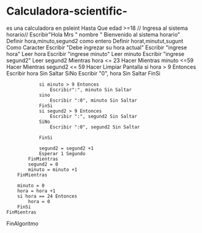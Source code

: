 # Calculadora-scientific-
es una calculadora en psleint
Hasta Que edad >=18 
// Ingresa al sistema horario//
Escribir"Hola Mrs " nombre " Bienvenido al sistema horario"
	Definir hora,minuto,segund2 como entero
	Definir horat,minutut,sugunt Como Caracter
	Escribir "Debe ingrezar su hora actual"
	Escribir "ingrese hora"
	Leer hora
	Escribir "ingrese minuto"
	Leer minuto
	Escribir "ingrese segund2"
	Leer segund2
	Mientras hora <= 23 Hacer
		Mientras minuto <=59 Hacer
			Mientras segund2 <= 59 Hacer
				Limpiar Pantalla
				si hora > 9 Entonces
					Escribir hora Sin Saltar
				SiNo
					Escribir "0", hora Sin Saltar
				FinSi
				
				si minuto > 9 Entonces
					Escribir":", minuto Sin Saltar
				sino
					Escribir ":0", minuto Sin Saltar
				FinSi
				si segund2 > 9 Entonces
					Escribir ":", segund2 Sin Saltar
				SiNo
					Escribir ":0", segund2 Sin Saltar
					
				FinSi
				
				segund2 = segund2 +1
				Esperar 1 Segundo
			FinMientras
			segund2 = 0
			minuto = minuto +1
		FinMientras
		
		minuto = 0
		hora = hora +1
		si hora == 24 Entonces
			hora = 0
		FinSi
	FinMientras

FinAlgoritmo

